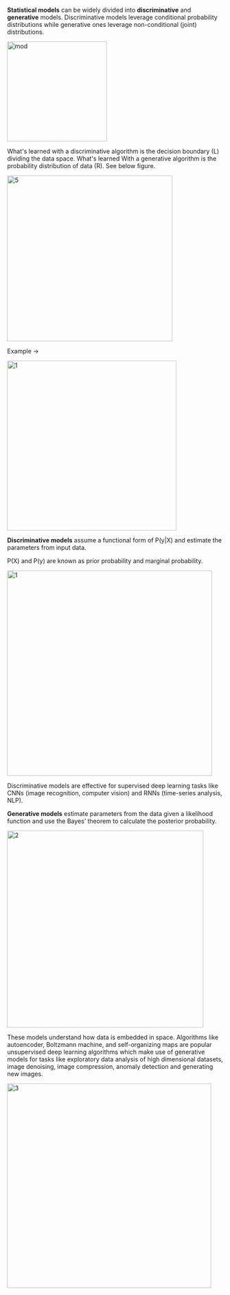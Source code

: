 
**Statistical models** can be widely divided into **discriminative** and **generative** models. Discriminative models leverage conditional probability distributions while generative ones leverage non-conditional (joint) distributions.

<img width="232" alt="mod" src="https://github.com/ranja-sarkar/stats/assets/101544669/64651d9a-486f-49ae-91a9-7b3749bdf42b">

What's learned with a discriminative algorithm is the decision boundary (L) dividing the data space. 
What's learned With a generative algorithm is the probability distribution of data (R). See below figure. 

<img width="385" alt="5" src="https://github.com/user-attachments/assets/bcf6bbba-3972-4d52-aec1-613f4b3b85fc">


Example ->

<img width="394" alt="1" src="https://github.com/user-attachments/assets/01e70faa-ae86-4a16-aee8-f63632fe1264">


**Discriminative models** assume a functional form of P(y|X) and estimate the parameters from input data.

P(X) and P(y) are known as prior probability and marginal probability.

<img width="477" alt="1" src="https://github.com/user-attachments/assets/0e6c1caa-c628-4be6-b34f-7bf3b06402b4">

Discriminative models are effective for supervised deep learning tasks like CNNs (image recognition, computer vision) and RNNs (time-series analysis, NLP).  

**Generative models** estimate parameters from the data given a likelihood function and use the Bayes’ theorem to calculate the posterior probability.

<img width="457" alt="2" src="https://github.com/user-attachments/assets/9a9974e9-ae88-400d-b40e-ca7269dbe3bb">

These models understand how data is embedded in space. Algorithms like autoencoder, Boltzmann machine, and self-organizing maps are popular unsupervised deep learning algorithms which make use of generative models for tasks like exploratory data analysis of high dimensional datasets, image denoising, image compression, anomaly detection and generating new images.

<img width="475" alt="3" src="https://github.com/user-attachments/assets/98bc8638-16c8-4589-8bb5-5fc35afe03b7">



